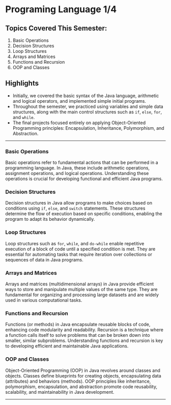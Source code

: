 # Programing Language 1/4

## Topics Covered This Semester:
1. Basic Operations
2. Decision Structures
3. Loop Structures
4. Arrays and Matrices
5. Functions and Recursion
6. OOP and Classes

## Highlights
- Initially, we covered the basic syntax of the Java language, arithmetic and logical operators, and implemented simple initial programs.
- Throughout the semester, we practiced using variables and simple data structures, along with the main control structures such as `if`, `else`, `for`, and `while`.
- The final projects focused entirely on applying Object-Oriented Programming principles: Encapsulation, Inheritance, Polymorphism, and Abstraction.
---

### Basic Operations

Basic operations refer to fundamental actions that can be performed in a programming language. In Java, these include arithmetic operations, assignment operations, and logical operations. Understanding these operations is crucial for developing functional and efficient Java programs.

### Decision Structures

Decision structures in Java allow programs to make choices based on conditions using `if`, `else`, and `switch` statements. These structures determine the flow of execution based on specific conditions, enabling the program to adapt its behavior dynamically.

### Loop Structures

Loop structures such as `for`, `while`, and `do-while` enable repetitive execution of a block of code until a specified condition is met. They are essential for automating tasks that require iteration over collections or sequences of data in Java programs.

### Arrays and Matrices

Arrays and matrices (multidimensional arrays) in Java provide efficient ways to store and manipulate multiple values of the same type. They are fundamental for organizing and processing large datasets and are widely used in various computational tasks.

### Functions and Recursion

Functions (or methods) in Java encapsulate reusable blocks of code, enhancing code modularity and readability. Recursion is a technique where a function calls itself to solve problems that can be broken down into smaller, similar subproblems. Understanding functions and recursion is key to developing efficient and maintainable Java applications.

### OOP and Classes

Object-Oriented Programming (OOP) in Java revolves around classes and objects. Classes define blueprints for creating objects, encapsulating data (attributes) and behaviors (methods). OOP principles like inheritance, polymorphism, encapsulation, and abstraction promote code reusability, scalability, and maintainability in Java development.

---



